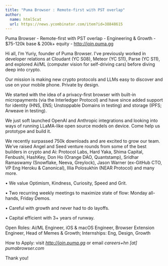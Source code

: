 ```yaml
---
title: "Puma Browser : Remote-first with PST overlap"
author:
  name: html5cat
  url: https://news.ycombinator.com/item?id=38848615
---
```

Puma Browser - Remote-first with PST overlap - Engineering &amp; Growth - $75-120k base &amp; 200k+ equity - <a href="http:&#x2F;&#x2F;join.puma.gg" rel="nofollow">http:&#x2F;&#x2F;join.puma.gg</a>

Hi all, I’m Yuriy, founder of Puma Browser. I&#x27;ve previously worked in developer relations at Cloudant (YC S08), Meteor (YC S11), Parse (YC S11), and explored Ai&#x2F;ML (computer vision for self-driving cars) before diving deep into crypto.

Our mission is making new crypto protocols and LLMs easy to discover and use on your mobile phone. Private by design.

We started with the idea of a privacy-first browser with built-in micropayments (via the Interledger Protocol) and have since added support for identity (HNS, ENS; Unstoppable Domains in testing) and storage (IPFS; Arweave in testing).

We just soft launched OpenAI and Anthropic integrations and looking into ways of running LLaMA-like open source models on device. Come help us prototype and build it.

We recently surpassed 750k downloads and are excited to grow our team. We’ve raised Angel and Seed venture rounds from some of the best builders in crypto and Ai: Protocol Labs, Hard Yaka, Shima Capital, Fenbushi, HashKey, Don Ho (Orange DAO, Quantstamp), Sridhar Ramaswamy (Snowflake, Neeva, Greylock), Jason Warner (ex-GitHub CTO, VP Eng Heroku &amp; Canonical), Illia Polosukhin (NEAR Protocol) and many more.

• We value Optimism, Kindness, Curiosity, Speed and Grit.

• Two recurring weekly meetings to maximize state of flow: Monday all-hands, Friday Demos.

• Careful with growth and never had to do layoffs.

• Capital efficient with 3+ years of runway.

Open Roles: Ai&#x2F;ML Engineer, iOS &amp; macOS Engineer, Browser Extension Engineer, Head of Memes &amp; Growth; Internships: Eng, Design, Growth

How to Apply: visit *<a href="http:&#x2F;&#x2F;join.puma.gg" rel="nofollow">http:&#x2F;&#x2F;join.puma.gg</a>* or email *careers+hn [at] pumabrowser.com*

Thank you!
